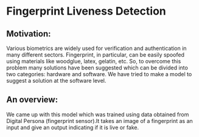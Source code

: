 # Fingerprint Liveness Detection

## Motivation:
Various biometrics are widely used for verification and authentication in many different sectors. Fingerprint, in particular, can be easily spoofed using materials like woodglue, latex, gelatin, etc. So, to overcome this problem many solutions have been suggested which can be divided into two categories: hardware and software. We have tried to make a model to suggest a solution at the software level.

## An overview:
We came up with this model which was trained using data obtained from Digital Persona (fingerprint sensor).It takes an image of a fingerprint as an input and give an output indicating if it is live or fake.
